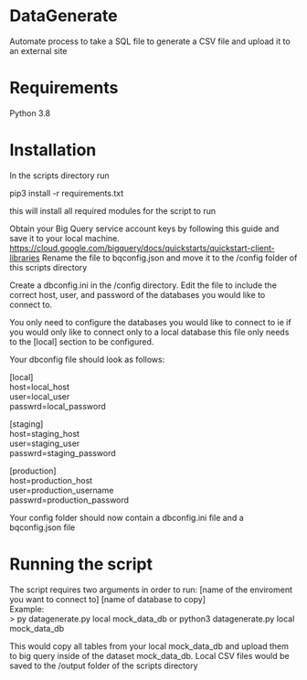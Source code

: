 # DataGenerate

Automate process to take a SQL file to generate a CSV file and upload it to an external site

# Requirements

Python 3.8

# Installation

In the scripts directory run

pip3 install -r requirements.txt

this will install all required modules for the script to run

Obtain your Big Query service account keys by following this guide and save it to your local machine.
https://cloud.google.com/bigquery/docs/quickstarts/quickstart-client-libraries
Rename the file to bqconfig.json and move it to the /config folder of this scripts directory

Create a dbconfig.ini in the /config directory. Edit the file to include the correct host, user, and password of the databases you would like to connect to.

You only need to configure the databases you would like to connect to ie if you would only like to connect only to a local database this file only needs to the \[local\] section to be configured.

Your dbconfig file should look as follows:

\[local\]<br/>
host=local_host<br/>
user=local_user<br/>
passwrd=local_password<br/>

\[staging\]<br/>
host=staging_host<br/>
user=staging_user<br/>
passwrd=staging_password<br/>

\[production\]<br/>
host=production_host<br/>
user=production_username<br/>
passwrd=production_password<br/>

Your config folder should now contain a dbconfig.ini file and a bqconfig.json file

# Running the script

The script requires two arguments in order to run: \[name of the enviroment you want to connect to\] \[name of database to copy\]<br/>
Example:<br/>
\> py datagenerate.py local mock_data_db
or
python3 datagenerate.py local mock_data_db

This would copy all tables from your local mock_data_db and upload them to big query inside of the dataset mock_data_db. Local CSV files would be saved to the /output folder of the scripts directory

